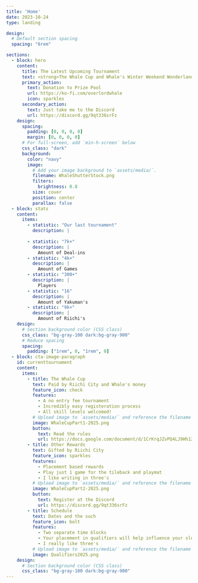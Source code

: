```yaml
---
title: 'Home'
date: 2023-10-24
type: landing

design:
  # Default section spacing
  spacing: "6rem"

sections:
  - block: hero
    content:
      title: The Latest Upcoming Tournament
      text: <strong>The Whale Cup and Whale's Winter Weekend Wonderland are mahjong tournaments to find the best tile slinger in an open format. All are welcome but only the strong and lucky will survive. Thankfully Riichi City sponsors us and helps contribute to the prize pool, which I am super grateful for since their API is grand.. and they don't threaten to ban me for using said API like some other clients.<br /> <br />Anyways! Feel free to donate to the next tournament prize pool or ignore this and simply register, but please read the rules.</strong>
      primary_action:
        text: Donation to Prize Pool
        url: https://ko-fi.com/overlordwhale 
        icon: sparkles
      secondary_action:
        text: Just take me to the Discord
        url: https://discord.gg/9qt336srFz
    design:
      spacing:
        padding: [0, 0, 0, 0]
        margin: [0, 0, 0, 0]
      # For full-screen, add `min-h-screen` below
      css_class: "dark"
      background:
        color: "navy"
        image:
          # Add your image background to `assets/media/`.
          filename: WhaleShutterStock.png
          filters:
            brightness: 0.8
          size: cover
          position: center
          parallax: false
  - block: stats
    content:
      items:
        - statistic: "Our last tournament"
          description: |
  
        - statistic: "7k+"
          description: |
            Amount of Deal-ins
        - statistic: "4k+"
          description: |
            Amount of Games
        - statistic: "300+"
          description: |
            Players
        - statistic: "16"
          description: |
            Amount of Yakuman's
        - statistic: "9k+"
          description: |
            Amount of Riichi's
    design:
      # Section background color (CSS class)
      css_class: "bg-gray-100 dark:bg-gray-900"
      # Reduce spacing
      spacing:
        padding: ["1rem", 0, "1rem", 0]
  - block: cta-image-paragraph
    id: currenttournament
    content:
      items:
        - title: The Whale Cup
          text: Paid by Riichi City and Whale's money
          feature_icon: check
          features:
            - A no entry fee tournament
            - Incredibly easy registeration process 
            - All skill levels welcomed!
          # Upload image to `assets/media/` and reference the filename here
          image: WhaleCupPart1-2025.png
          button:
            text: Read the rules
            url: https://docs.google.com/document/d/1CrKrqJZvPQ4LJ9Hh12LC82ITRG05qGz3F3r-pF_svvU/edit?usp=sharing
        - title: Other Rewards
          text: Gifted by Riichi City
          feature_icon: sparkles
          features:
            - Placement based rewards
            - Play just 1 game for the tileback and playmat
            - I like writing in three's
          # Upload image to `assets/media/` and reference the filename here
          image: WhaleCupPart2-2025.png
          button:
            text: Register at the Discord
            url: https://discord.gg/9qt336srFz
        - title: Schedule 
          text: Dates and the such
          feature_icon: bolt
          features:
            - Two separate time blocks
            - Your placement in qualifiers will help influence your slot
            - I really like three's
          # Upload image to `assets/media/` and reference the filename here
          image: Qualifiers2025.png
    design:
      # Section background color (CSS class)
      css_class: "bg-gray-100 dark:bg-gray-900"
---
```

